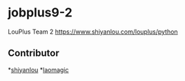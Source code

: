 # jobplus9-2
LouPlus Team 2 https://www.shiyanlou.com/louplus/python

## Contributor

*[shiyanlou](https://github.com/shiyanlou)
*[laomagic](https://github.com/laomagic)
